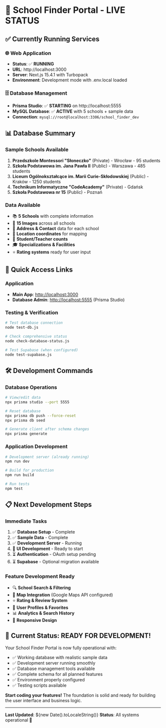 # 🎉 School Finder Portal - LIVE STATUS

## ✅ Currently Running Services

### 🌐 Web Application
- **Status**: ✅ **RUNNING**
- **URL**: http://localhost:3000
- **Server**: Next.js 15.4.1 with Turbopack
- **Environment**: Development mode with .env.local loaded

### 🗄️ Database Management
- **Prisma Studio**: ✅ **STARTING** on http://localhost:5555
- **MySQL Database**: ✅ **ACTIVE** with 5 schools + sample data
- **Connection**: `mysql://root@localhost:3306/school_finder_dev`

## 📊 Database Summary

### Sample Schools Available
1. **Przedszkole Montessori "Słoneczko"** (Private) - Wrocław - 95 students
2. **Szkoła Podstawowa im. Jana Pawła II** (Public) - Warszawa - 485 students
3. **Liceum Ogólnokształcące im. Marii Curie-Skłodowskiej** (Public) - Kraków - 1250 students
4. **Technikum Informatyczne "CodeAcademy"** (Private) - Gdańsk
5. **Szkoła Podstawowa nr 15** (Public) - Poznań

### Data Available
- 📚 **5 Schools** with complete information
- 📸 **15 Images** across all schools
- 🏢 **Address & Contact** data for each school
- 📍 **Location coordinates** for mapping
- 👥 **Student/Teacher counts**
- 🎓 **Specializations & Facilities**
- ⭐ **Rating systems** ready for user input

## 🔗 Quick Access Links

### Application
- **Main App**: [http://localhost:3000](http://localhost:3000)
- **Database Admin**: [http://localhost:5555](http://localhost:5555) (Prisma Studio)

### Testing & Verification
```bash
# Test database connection
node test-db.js

# Check comprehensive status  
node check-database-status.js

# Test Supabase (when configured)
node test-supabase.js
```

## 🛠️ Development Commands

### Database Operations
```bash
# View/edit data
npx prisma studio --port 5555

# Reset database
npx prisma db push --force-reset
npx prisma db seed

# Generate client after schema changes
npx prisma generate
```

### Application Development
```bash
# Development server (already running)
npm run dev

# Build for production
npm run build

# Run tests
npm test
```

## 📋 Next Development Steps

### Immediate Tasks
1. ✅ **Database Setup** - Complete
2. ✅ **Sample Data** - Complete  
3. ✅ **Development Server** - Running
4. 🔄 **UI Development** - Ready to start
5. ⏳ **Authentication** - OAuth setup pending
6. ⏳ **Supabase** - Optional migration available

### Feature Development Ready
- 🔍 **School Search & Filtering**
- 📍 **Map Integration** (Google Maps API configured)
- ⭐ **Rating & Review System**
- 👤 **User Profiles & Favorites**
- 📊 **Analytics & Search History**
- 📱 **Responsive Design**

## 🎯 Current Status: READY FOR DEVELOPMENT!

Your School Finder Portal is now fully operational with:
- ✅ Working database with realistic sample data
- ✅ Development server running smoothly
- ✅ Database management tools available
- ✅ Complete schema for all planned features
- ✅ Environment properly configured
- ✅ Testing scripts available

**Start coding your features!** The foundation is solid and ready for building the user interface and business logic.

---

**Last Updated**: ${new Date().toLocaleString()}
**Status**: All systems operational 🚀